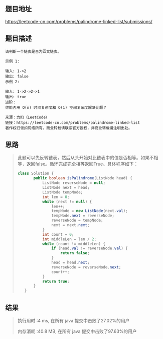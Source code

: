 
## 题目地址
 https://leetcode-cn.com/problems/palindrome-linked-list/submissions/ 

## 题目描述
```
请判断一个链表是否为回文链表。

示例 1:

输入: 1->2
输出: false
示例 2:

输入: 1->2->2->1
输出: true
进阶：
你能否用 O(n) 时间复杂度和 O(1) 空间复杂度解决此题？

来源：力扣（LeetCode）
链接：https://leetcode-cn.com/problems/palindrome-linked-list
著作权归领扣网络所有。商业转载请联系官方授权，非商业转载请注明出处。
```

## 思路

> 此题可以先反转链表，然后从头开始对比链表中的值是否相等。如果不相等，返回false。循环完成完全相等返回True。具体程序如下：
>
> ```java
> class Solution {
>        public boolean isPalindrome(ListNode head) {
>            ListNode reverseNode = null;
>            ListNode next = head;
>            ListNode tempNode;
>            int len = 0;
>            while (next != null) {
>                len++;
>                tempNode = new ListNode(next.val);
>                tempNode.next = reverseNode;
>                reverseNode = tempNode;
>                next = next.next;
>            }
>            int count = 0;
>            int middleLen = len / 2;
>            while (count != middleLen) {
>                if (head.val != reverseNode.val) {
>                    return false;
>                }
>                head = head.next;
>                reverseNode = reverseNode.next;
>                count++;
>            }
>            return true;
>        }
>    }
>    ```
>    

## 结果

> 执行用时 :4 ms, 在所有 java 提交中击败了27.02%的用户
>
> 内存消耗 :40.8 MB, 在所有 java 提交中击败了97.63%的用户
